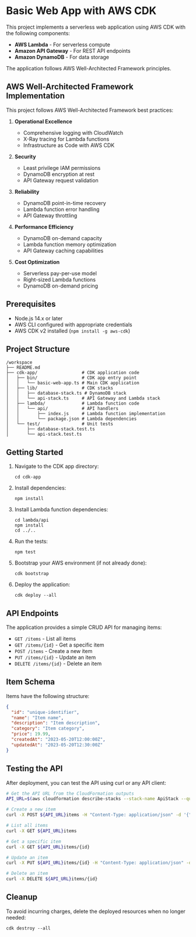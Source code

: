 # Basic Web App with AWS CDK

This project implements a serverless web application using AWS CDK with the following components:

- **AWS Lambda** - For serverless compute
- **Amazon API Gateway** - For REST API endpoints
- **Amazon DynamoDB** - For data storage

The application follows AWS Well-Architected Framework principles.

## AWS Well-Architected Framework Implementation

This project follows AWS Well-Architected Framework best practices:

1. **Operational Excellence**
   - Comprehensive logging with CloudWatch
   - X-Ray tracing for Lambda functions
   - Infrastructure as Code with AWS CDK

2. **Security**
   - Least privilege IAM permissions
   - DynamoDB encryption at rest
   - API Gateway request validation

3. **Reliability**
   - DynamoDB point-in-time recovery
   - Lambda function error handling
   - API Gateway throttling

4. **Performance Efficiency**
   - DynamoDB on-demand capacity
   - Lambda function memory optimization
   - API Gateway caching capabilities

5. **Cost Optimization**
   - Serverless pay-per-use model
   - Right-sized Lambda functions
   - DynamoDB on-demand pricing

## Prerequisites

- Node.js 14.x or later
- AWS CLI configured with appropriate credentials
- AWS CDK v2 installed (`npm install -g aws-cdk`)

## Project Structure

```
/workspace
├── README.md
├── cdk-app/                 # CDK application code
│   ├── bin/                 # CDK app entry point
│   │   └── basic-web-app.ts # Main CDK application
│   ├── lib/                 # CDK stacks
│   │   ├── database-stack.ts # DynamoDB stack
│   │   └── api-stack.ts     # API Gateway and Lambda stack
│   ├── lambda/              # Lambda function code
│   │   └── api/             # API handlers
│   │       ├── index.js     # Lambda function implementation
│   │       └── package.json # Lambda dependencies
│   └── test/                # Unit tests
│       ├── database-stack.test.ts
│       └── api-stack.test.ts
```

## Getting Started

1. Navigate to the CDK app directory:
   ```
   cd cdk-app
   ```

2. Install dependencies:
   ```
   npm install
   ```

3. Install Lambda function dependencies:
   ```
   cd lambda/api
   npm install
   cd ../..
   ```

4. Run the tests:
   ```
   npm test
   ```

5. Bootstrap your AWS environment (if not already done):
   ```
   cdk bootstrap
   ```

6. Deploy the application:
   ```
   cdk deploy --all
   ```

## API Endpoints

The application provides a simple CRUD API for managing items:

- `GET /items` - List all items
- `GET /items/{id}` - Get a specific item
- `POST /items` - Create a new item
- `PUT /items/{id}` - Update an item
- `DELETE /items/{id}` - Delete an item

## Item Schema

Items have the following structure:

```json
{
  "id": "unique-identifier",
  "name": "Item name",
  "description": "Item description",
  "category": "Item category",
  "price": 19.99,
  "createdAt": "2023-05-20T12:00:00Z",
  "updatedAt": "2023-05-20T12:30:00Z"
}
```

## Testing the API

After deployment, you can test the API using curl or any API client:

```bash
# Get the API URL from the CloudFormation outputs
API_URL=$(aws cloudformation describe-stacks --stack-name ApiStack --query "Stacks[0].Outputs[?OutputKey=='ApiUrl'].OutputValue" --output text)

# Create a new item
curl -X POST ${API_URL}items -H "Content-Type: application/json" -d '{"name": "Test Item", "description": "A test item", "category": "test", "price": 9.99}'

# List all items
curl -X GET ${API_URL}items

# Get a specific item
curl -X GET ${API_URL}items/{id}

# Update an item
curl -X PUT ${API_URL}items/{id} -H "Content-Type: application/json" -d '{"name": "Updated Item", "description": "An updated item", "category": "test", "price": 19.99}'

# Delete an item
curl -X DELETE ${API_URL}items/{id}
```

## Cleanup

To avoid incurring charges, delete the deployed resources when no longer needed:

```
cdk destroy --all
```